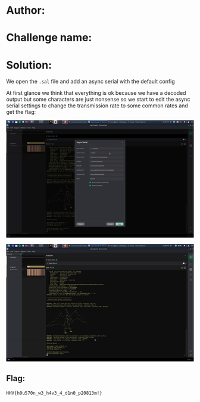 # Author:

# Challenge name:

# Solution:

We open the ```.sal``` file and add an async serial with the default config

At first glance we think that everything is ok because we have a decoded output but some characters are just nonsense so we start to edit the async serial settings to change the transmission rate to some common rates and get the flag:

![settings](./Async_settings.png)

![flag](./flag.png)

## Flag: ##
```HHV{h0u570n_w3_h4v3_4_d1n0_p20813m!}```
